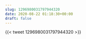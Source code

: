 ```yaml
---
slug: 1296980031797944320
date: 2020-08-22 01:18:30+00:00
draft: false
---
```


{{< tweet 1296980031797944320 >}}
